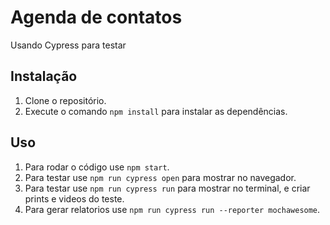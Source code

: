 # Agenda de contatos 

Usando Cypress para testar

## Instalação

1. Clone o repositório.
2. Execute o comando `npm install` para instalar as dependências.

## Uso

1. Para rodar o código use  `npm start`.
1. Para testar use  `npm run cypress open` para mostrar no navegador.
2. Para testar use  `npm run cypress run` para mostrar no terminal, e criar prints e videos do teste.
3. Para gerar relatorios use  `npm run cypress run --reporter mochawesome`.